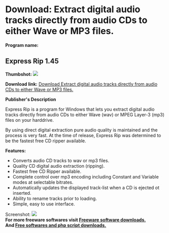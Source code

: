 # Download: Extract digital audio tracks directly from audio CDs to either Wave or MP3 files.

**Program name:**

## Express Rip 1.45

  
**Thumbshot:** ![](http://www.freewarefiles.com/screenshot/expressrip_md.gif)   
  
**Download link:** [Download Extract digital audio tracks directly from audio CDs to either Wave or MP3 files.](http://freesoftwares.boysofts.com/Express-Rip_program_17617.html)  
  


**Publisher's Description**  
  


Express Rip is a program for Windows that lets you extract digital audio tracks directly from audio CDs to either Wave (wav) or MPEG Layer-3 (mp3) files on your harddrive. 

By using direct digital extraction pure audio quality is maintained and the process is very fast. At the time of release, Express Rip was determined to be the fastest free CD ripper available.

**Features:**

  * Converts audio CD tracks to wav or mp3 files. 
  * Quality CD digital audio extraction (ripping). 
  * Fastest free CD Ripper available. 
  * Complete control over mp3 encoding including Constant and Variable modes at selectable bitrates. 
  * Automatically updates the displayed track-list when a CD is ejected ot inserted. 
  * Ability to rename tracks prior to loading. 
  * Simple, easy to use interface. 

  
  
Screenshot: ![](http://www.freewarefiles.com/screenshot/expressrip.gif)   
**For more freeware softwares visit [Freeware software downloads.](http://freesoftwares.boysofts.com/)**   
**And [Free softwares and php script downloads.](http://www.boysofts.com/)**
